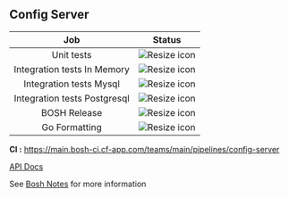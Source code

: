 ## Config Server



Job            | Status  
:------------: | -------------
Unit tests     | ![Resize icon][badge-test-unit] 
Integration tests In Memory  | ![Resize icon][badge-test-integration-in-memory]
Integration tests Mysql  | ![Resize icon][badge-test-integration-mysql]
Integration tests Postgresql  | ![Resize icon][badge-test-integration-postgresql]
BOSH Release   | ![Resize icon][badge-bosh-release]
Go Formatting| ![Resize icon][badge-test-gofmt]   

[badge-test-unit]: https://main.bosh-ci.cf-app.com/api/v1/teams/main/pipelines/config-server/jobs/test-unit/badge

[badge-test-integration-in-memory]: https://main.bosh-ci.cf-app.com/api/v1/teams/main/pipelines/config-server/jobs/test-integration-in-memory/badge

[badge-test-integration-mysql]: https://main.bosh-ci.cf-app.com/api/v1/teams/main/pipelines/config-server/jobs/test-integration-mysql/badge

[badge-test-integration-postgresql]: https://main.bosh-ci.cf-app.com/api/v1/teams/main/pipelines/config-server/jobs/test-integration-postgresql/badge

[badge-bosh-release]: https://main.bosh-ci.cf-app.com/api/v1/teams/main/pipelines/config-server/jobs/bosh-release/badge

[badge-test-gofmt]: https://main.bosh-ci.cf-app.com/api/v1/teams/main/pipelines/config-server/jobs/test-gofmt/badge

__CI :__ <https://main.bosh-ci.cf-app.com/teams/main/pipelines/config-server> <br>

[API Docs](docs/api.md)

See [Bosh Notes](https://github.com/cloudfoundry/bosh-notes/blob/master/config-server.md) for more information
